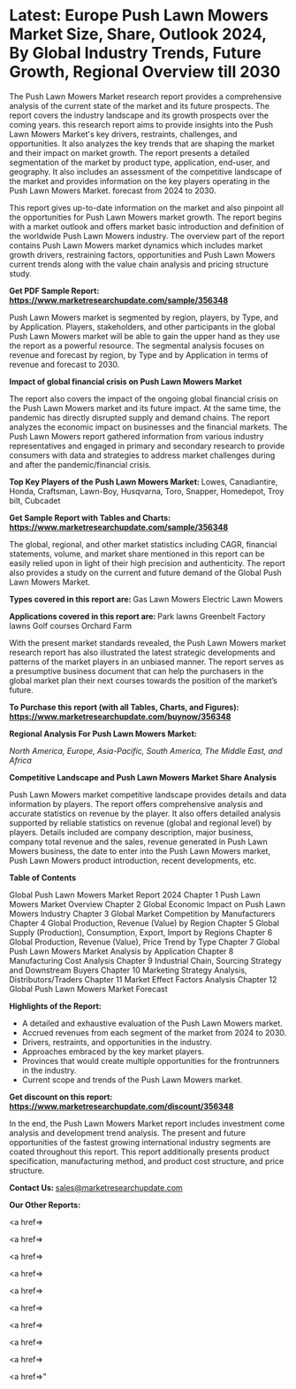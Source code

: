 # Latest: Europe Push Lawn Mowers Market Size, Share, Outlook 2024, By Global Industry Trends, Future Growth, Regional Overview till 2030

The Push Lawn Mowers Market research report provides a comprehensive analysis of the current state of the market and its future prospects. The report covers the industry landscape and its growth prospects over the coming years. this research report aims to provide insights into the Push Lawn Mowers Market's key drivers, restraints, challenges, and opportunities. It also analyzes the key trends that are shaping the market and their impact on market growth. The report presents a detailed segmentation of the market by product type, application, end-user, and geography. It also includes an assessment of the competitive landscape of the market and provides information on the key players operating in the Push Lawn Mowers Market. forecast from 2024 to 2030.

This report gives up-to-date information on the market and also pinpoint all the opportunities for Push Lawn Mowers market growth. The report begins with a market outlook and offers market basic introduction and definition of the worldwide Push Lawn Mowers industry. The overview part of the report contains Push Lawn Mowers market dynamics which includes market growth drivers, restraining factors, opportunities and Push Lawn Mowers current trends along with the value chain analysis and pricing structure study.

<strong><b>Get PDF Sample Report: <a href=https://www.marketresearchupdate.com/sample/356348>https://www.marketresearchupdate.com/sample/356348</a></b></strong>

Push Lawn Mowers market is segmented by region, players, by Type, and by Application. Players, stakeholders, and other participants in the global Push Lawn Mowers market will be able to gain the upper hand as they use the report as a powerful resource. The segmental analysis focuses on revenue and forecast by region, by Type and by Application in terms of revenue and forecast to 2030.

<strong><b>Impact of global financial crisis on Push Lawn Mowers Market</b></strong>

The report also covers the impact of the ongoing global financial crisis on the Push Lawn Mowers market and its future impact. At the same time, the pandemic has directly disrupted supply and demand chains. The report analyzes the economic impact on businesses and the financial markets. The Push Lawn Mowers report gathered information from various industry representatives and engaged in primary and secondary research to provide consumers with data and strategies to address market challenges during and after the pandemic/financial crisis.

<strong><b>Top Key Players of the Push Lawn Mowers Market:
</b></strong>Lowes, Canadiantire, Honda, Craftsman, Lawn-Boy, Husqvarna, Toro, Snapper, Homedepot, Troy bilt, Cubcadet<strong><b>
</b></strong>

<strong><b>Get Sample Report with Tables and Charts: <a href=https://www.marketresearchupdate.com/sample/356348>https://www.marketresearchupdate.com/sample/356348</a></b></strong>

The global, regional, and other market statistics including CAGR, financial statements, volume, and market share mentioned in this report can be easily relied upon in light of their high precision and authenticity. The report also provides a study on the current and future demand of the Global Push Lawn Mowers Market.

<strong><b>Types covered in this report are:
</b></strong>Gas Lawn Mowers
Electric Lawn Mowers<strong><b>
</b></strong>

<strong><b>Applications covered in this report are:
</b></strong>Park lawns
Greenbelt
Factory lawns
Golf courses
Orchard
Farm<strong><b>
</b></strong>

With the present market standards revealed, the Push Lawn Mowers market research report has also illustrated the latest strategic developments and patterns of the market players in an unbiased manner. The report serves as a presumptive business document that can help the purchasers in the global market plan their next courses towards the position of the market’s future.

<strong><b>To Purchase this report (with all Tables, Charts, and Figures): <a href=https://www.marketresearchupdate.com/buynow/356348>https://www.marketresearchupdate.com/buynow/356348</a></b></strong>

<strong><b>Regional Analysis For Push Lawn Mowers Market:</b></strong>

<em><i>North America, Europe, Asia-Pacific, South America, The Middle East, and Africa</i></em>

<strong><b>Competitive Landscape and Push Lawn Mowers Market Share Analysis</b></strong>

Push Lawn Mowers market competitive landscape provides details and data information by players. The report offers comprehensive analysis and accurate statistics on revenue by the player. It also offers detailed analysis supported by reliable statistics on revenue (global and regional level) by players. Details included are company description, major business, company total revenue and the sales, revenue generated in Push Lawn Mowers business, the date to enter into the Push Lawn Mowers market, Push Lawn Mowers product introduction, recent developments, etc.

<strong><b>Table of Contents</b></strong>

Global Push Lawn Mowers Market Report 2024
Chapter 1 Push Lawn Mowers Market Overview
Chapter 2 Global Economic Impact on Push Lawn Mowers Industry
Chapter 3 Global Market Competition by Manufacturers
Chapter 4 Global Production, Revenue (Value) by Region
Chapter 5 Global Supply (Production), Consumption, Export, Import by Regions
Chapter 6 Global Production, Revenue (Value), Price Trend by Type
Chapter 7 Global Push Lawn Mowers Market Analysis by Application
Chapter 8 Manufacturing Cost Analysis
Chapter 9 Industrial Chain, Sourcing Strategy and Downstream Buyers
Chapter 10 Marketing Strategy Analysis, Distributors/Traders
Chapter 11 Market Effect Factors Analysis
Chapter 12 Global Push Lawn Mowers Market Forecast

<strong><b>Highlights of the Report:</b></strong>

- A detailed and exhaustive evaluation of the Push Lawn Mowers market.
- Accrued revenues from each segment of the market from 2024 to 2030.
- Drivers, restraints, and opportunities in the industry.
- Approaches embraced by the key market players.
- Provinces that would create multiple opportunities for the frontrunners in the industry.
- Current scope and trends of the Push Lawn Mowers market.

<strong><b>Get discount on this report: <a href=https://www.marketresearchupdate.com/discount/356348>https://www.marketresearchupdate.com/discount/356348</a></b></strong>

In the end, the Push Lawn Mowers Market report includes investment come analysis and development trend analysis. The present and future opportunities of the fastest growing international industry segments are coated throughout this report. This report additionally presents product specification, manufacturing method, and product cost structure, and price structure.

<strong><b>Contact Us:
</b></strong>sales@marketresearchupdate.com

<strong>Our Other Reports:</strong>

<a href=></a>

<a href=></a>

<a href=></a>

<a href=></a>

<a href=></a>

<a href=></a>

<a href=></a>

<a href=></a>

<a href=></a>

<a href=></a>"
